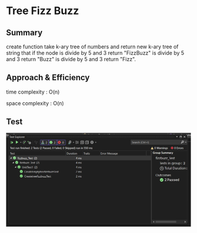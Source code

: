 # Tree Fizz Buzz
## Summary 
create function take k-ary tree of numbers and return new k-ary tree of string that if the node is divide by 5 and 3 return "FizzBuzz" is divide by 5 and 3 return "Buzz" is divide by 5 and 3 return "Fizz".

## Approach & Efficiency
time complexity : O(n)

space complexity : O(n)

## Test
![](fizzbuzztest.png)